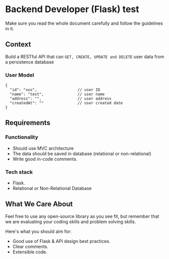 # Backend Developer (Flask) test

Make sure you read the whole document carefully and follow the guidelines in it.

## Context

Build a RESTful API that can `GET, CREATE, UPDATE and DELETE` user data from a persistence database

### User Model

```
{
  "id": "xxx",                  // user ID 
  "name": "test",               // user name
  "address": "",                // user address
  "createdAt": ""               // user created date
}
```

## Requirements

### Functionality

- Should use MVC architecture
- The data should be saved in database (relational or non-relational)
- Write good in-code comments.

### Tech stack

- Flask.
- Relational or Non-Relational Database


## What We Care About

Feel free to use any open-source library as you see fit, but remember that we are evaluating your coding skills and problem solving skills.

Here's what you should aim for:

- Good use of Flask & API design best practices.
- Clear comments.
- Extensible code.
